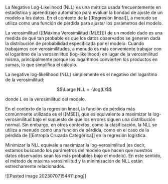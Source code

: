 La Negative Log-Likelihood (NLL) es una métrica usada frecuentemente en estadística y aprendizaje automático para evaluar la bondad de ajuste de un modelo a los datos. En el contexto de la [[Regresión lineal]], a menudo se utiliza como una función de pérdida para ajustar los parámetros del modelo.

La verosimilitud ([[Máxima Verosimilitud (MLE)]]) de un modelo dado es una medida de qué tan probable es que los datos observados se generen dada la distribución de probabilidad especificada por el modelo. Cuando trabajamos con verosimilitudes, a menudo es más conveniente trabajar con el logaritmo de la verosimilitud (log-likelihood) en lugar de la verosimilitud misma, principalmente porque los logaritmos convierten los productos en sumas, lo que simplifica el cálculo.

La negative log-likelihood (NLL) simplemente es el negativo del logaritmo de la verosimilitud:

$$\Large NLL = -\log(L)$$

donde $L$ es la verosimilitud del modelo.

En el contexto de la regresión lineal, la función de pérdida más comúnmente utilizada es el [[MSE]], que es equivalente a maximizar la log-verosimilitud bajo el supuesto de que los errores siguen una distribución normal. Sin embargo, en otros contextos, como la clasificación, la NLL se utiliza a menudo como una función de pérdida, como en el caso de la pérdida de [[Entropía Cruzada Categórica]] en la regresión logística.

Minimizar la NLL equivale a maximizar la log-verosimilitud (es decir, estamos buscando los parámetros del modelo que hacen que nuestros datos observados sean los más probables bajo el modelo). En este sentido, el método de máxima verosimilitud y la minimización de NLL están estrechamente relacionados.

![[Pasted image 20230707154411.png]]